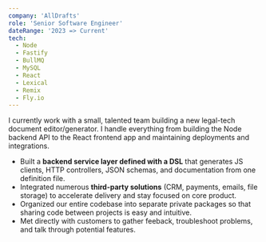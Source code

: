 ```yaml
---
company: 'AllDrafts'
role: 'Senior Software Engineer'
dateRange: '2023 => Current'
tech:
  - Node
  - Fastify
  - BullMQ
  - MySQL
  - React
  - Lexical
  - Remix
  - Fly.io
---
```


I currently work with a small, talented team building a new legal-tech document editor/generator. I handle everything from building the Node backend API to the React frontend app and maintaining deployments and integrations.

- Built a **backend service layer defined with a DSL** that generates JS clients, HTTP controllers, JSON schemas, and documentation from one definition file.
- Integrated numerous **third-party solutions** (CRM, payments, emails, file storage) to accelerate delivery and stay focused on core product.
- Organized our entire codebase into separate private packages so that sharing code between projects is easy and intuitive.
- Met directly with customers to gather feeback, troubleshoot problems, and talk through potential features.
